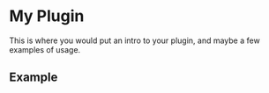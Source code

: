 # My Plugin

This is where you would put an intro to your plugin, and maybe a few examples of usage. 

## Example

```js

```

